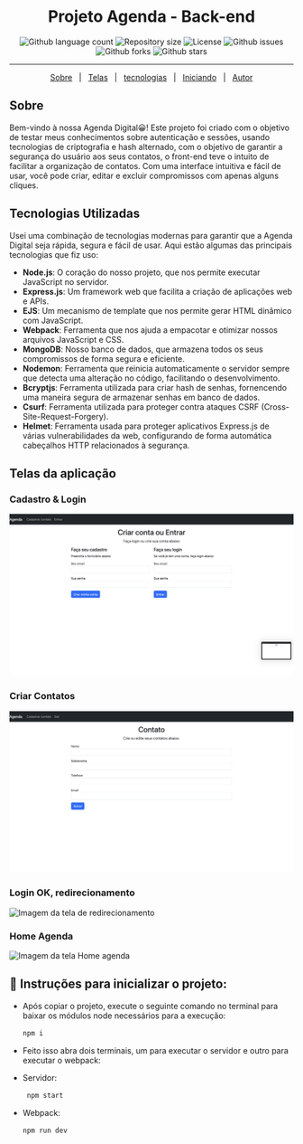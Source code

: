 <h1 align="center"> Projeto Agenda - Back-end</h1>

<p align="center">
  
  <img alt="Github language count" src="https://img.shields.io/github/languages/count/heitorviana-dev/projetoagenda?color=56BEB8">

  <img alt="Repository size" src="https://img.shields.io/github/repo-size/heitorviana-dev/projetoagenda?color=56BEB8">

  <img alt="License" src="https://img.shields.io/github/license/heitorviana-dev/projetoagenda?color=56BEB8">

  <img alt="Github issues" src="https://img.shields.io/github/issues/heitorviana-dev/projetoagenda?color=56BEB8" />

  <img alt="Github forks" src="https://img.shields.io/github/forks/heitorviana-dev/projetoagenda?color=56BEB8" />

  <img alt="Github stars" src="https://img.shields.io/github/stars/heitorviana-dev/projetoagenda?color=56BEB8" />
</p>

<hr>

<p align="center">
  <a href="#sobre">Sobre</a> &#xa0; | &#xa0;
  <a href="#telas-da-aplicação">Telas</a> &#xa0; | &#xa0;
  <a href="#tecnologias-utilizadas">tecnologias</a> &#xa0; | &#xa0;
  <a href="#instruções-para-inicializar-o-projeto:">Iniciando</a> &#xa0; | &#xa0;
  <a href="https://github.com/heitorviana-dev" target="_blank">Autor</a>
</p>

##  Sobre ##

Bem-vindo à nossa Agenda Digital:grinning:! Este projeto foi criado com o objetivo de testar meus conhecimentos sobre autenticação e sessões, usando tecnologias de criptografia e hash alternado, com o objetivo de garantir a segurança do usuário aos seus contatos, o front-end teve o intuito de facilitar a organização de contatos. Com uma interface intuitiva e fácil de usar, você pode criar, editar e excluir compromissos com apenas alguns cliques.

## Tecnologias Utilizadas

Usei uma combinação de tecnologias modernas para garantir que a Agenda Digital seja rápida, segura e fácil de usar. Aqui estão algumas das principais tecnologias que fiz uso:

  - **Node.js**: O coração do nosso projeto, que nos permite executar JavaScript no servidor.
  - **Express.js**: Um framework web que facilita a criação de aplicações web e APIs.
  - **EJS**: Um mecanismo de template que nos permite gerar HTML dinâmico com JavaScript.
  - **Webpack**: Ferramenta que nos ajuda a empacotar e otimizar nossos arquivos JavaScript e CSS.
  - **MongoDB**: Nosso banco de dados, que armazena todos os seus compromissos de forma segura e eficiente.
  - **Nodemon**: Ferramenta que reinicia automaticamente o servidor sempre que detecta uma alteração no código, facilitando o desenvolvimento.
  - **Bcryptjs**: Ferramenta utilizada para criar hash de senhas, fornencendo uma maneira segura de armazenar senhas em banco de dados.
  - **Csurf**: Ferramenta utilizada para proteger contra ataques CSRF (Cross-Site-Request-Forgery).
  - **Helmet**: Ferramenta usada para proteger aplicativos Express.js de várias vulnerabilidades da web, configurando de forma automática cabeçalhos HTTP relacionados à segurança.

 
## Telas da aplicação

### Cadastro & Login ###
<img src="./.github/Pagina de Login.png" alt="Imagem da tela Login" />

### Criar Contatos ###
<img src="./.github/Pagina de contato.png" alt="Imagem da tela criar contatos" />

### Login OK, redirecionamento  ###
<img src="./.github/Pagina já logada.png" alt="Imagem da tela de redirecionamento" />

### Home Agenda ###
<img src="./.github/Página inicial.png" alt="Imagem da tela Home agenda" />

## :checkered_flag:  Instruções para inicializar o projeto:

- Após copiar o projeto, execute o seguinte comando no terminal para baixar os módulos node necessários para a execução:

  ```sh
  npm i
  ```

- Feito isso abra dois terminais, um para executar o servidor e outro para executar o webpack:

- Servidor:

   ```sh
    npm start
    ```

- Webpack:

  ```sh
  npm run dev
  ```
